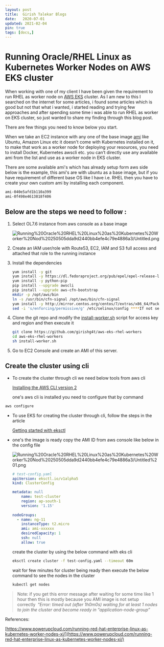 ```yaml
---
layout: post
title:  Girish Talekar Blogs
date:   2020-07-01
updated: 2021-02-04
pin: true
tags: [docs,]
---
```

# Running Oracle/RHEL Linux as Kubernetes Worker Nodes on AWS EKS cluster

When working with one of my client I have been given the requirement to run RHEL as worker node on [AWS EKS](https://docs.aws.amazon.com/eks/latest/userguide/clusters.html) cluster. As I am new to this I searched on the internet for some articles, i found some articles which is good but not that what i wanted, i started reading and trying few approaches and after spending some time i was able to run RHEL as worker on EKS cluster, so just wanted to share my finding through this blog post.

There are few things you need to know below you start.

When we take an EC2 instance with any one of the base image [ami](https://docs.aws.amazon.com/AWSEC2/latest/UserGuide/AMIs.html) like Ubuntu, Amazon Linux etc it doesn't come with Kubernetes installed on it, to make that work as a worker node for deploying your resources, you need to install Docker, Kubernetes awscli etc. you can’t directly use any available ami from the list and use as a worker node in EKS cluster.

There are some available ami's which has already setup form aws side below is the example, this ami's are with ubuntu as a base image, but if you have requirement of different base OS like I have i.e. RHEL then you have to create your own custom ami by installing each component.

```bash
ami-040e5afd1b110a399
ami-0f498e4613818f406
```

## **Below are the steps we need to follow :**

1. Select OL7.6 instance from aws console as a base image

    ![Running%20Oracle%20RHEL%20Linux%20as%20Kubernetes%20Worker%20Nod%20250505dda9d2440bb4efe4c79e4886a3/Untitled.png](Running%20Oracle%20RHEL%20Linux%20as%20Kubernetes%20Worker%20Nod%20250505dda9d2440bb4efe4c79e4886a3/Untitled.png)

2. Create an IAM user/role with Route53, EC2, IAM and S3 full access and attached that role to the running instance
3. Install the dependencies

    ```bash
    yum install -y git
    yum install -y https://dl.fedoraproject.org/pub/epel/epel-release-latest-7.noarch.rpm
    yum install -y python-pip
    pip install --upgrade awscli
    pip install --upgrade aws-cfn-bootstrap
    mkdir -p /opt/aws/bin
    ln -s /usr/bin/cfn-signal /opt/aws/bin/cfn-signal
    yum install -y http://mirror.centos.org/centos/7/extras/x86_64/Packages/container-selinux-2.107-3.el7.noarch.rpm ****can be replaced with the version required by docker****
    sed -i 's/enforcing/permissive/g' /etc/selinux/config ****If not set to permissive, the docker containers will not be able to provision and throw Permission Denied Error**
    ```

4. Clone the git repo and modify the [install-worker.sh](http://install-worker.sh/) script for access key and region and then execute it

    ```bash
    git clone https://github.com/girishg4t/aws-eks-rhel-workers
    cd aws-eks-rhel-workers
    sh install-worker.sh
    ```

5. Go to EC2 Console and create an AMI of this server.

## **Create the cluster using cli**

- To create the cluster through cli we need below tools from aws cli

    [Installing the AWS CLI version 2](https://docs.aws.amazon.com/cli/latest/userguide/install-cliv2.html)

     one's aws cli is installed you need to configure that by command

```bash
aws configure
```

- To use EKS for creating the cluster through cli, follow the steps in the article

    [Getting started with eksctl](https://docs.aws.amazon.com/eks/latest/userguide/getting-started-eksctl.html)

- one's the image is ready copy the AMI ID from aws console like below in the config file

    ![Running%20Oracle%20RHEL%20Linux%20as%20Kubernetes%20Worker%20Nod%20250505dda9d2440bb4efe4c79e4886a3/Untitled%201.png](Running%20Oracle%20RHEL%20Linux%20as%20Kubernetes%20Worker%20Nod%20250505dda9d2440bb4efe4c79e4886a3/Untitled%201.png)

    ```yaml
    # test-config.yaml
    apiVersion: eksctl.io/v1alpha5
    kind: ClusterConfig

    metadata: null
        name: test-cluster
        region: ap-south-1
        version: '1.15'
        
    nodeGroups:
      - name: ng-11
        instanceType: t2.micro
        ami: ami-xxxxxx
        desiredCapacity: 1
        ssh: null
        allow: true
    ```

    create the cluster by using the below command with eks cli

    ```bash
    eksctl create cluster -f test-config.yaml --timeout 60m
    ```

    wait for few minutes for cluster being ready then execute the below command to see the nodes in the cluster

    ```bash
    kubectl get nodes
    ```

> Note: if you get this error message after waiting for some time like 1 hour then this is mostly because you AMI image is not setup correctly 
“*Error: timed out (after 1h0m0s) waiting for at least 1 nodes to join the cluster and become ready in “application-node-group”*

References:

[https://www.powerupcloud.com/running-red-hat-enterprise-linux-as-kubernetes-worker-nodes-xi/](https://www.powerupcloud.com/running-red-hat-enterprise-linux-as-kubernetes-worker-nodes-xi/)